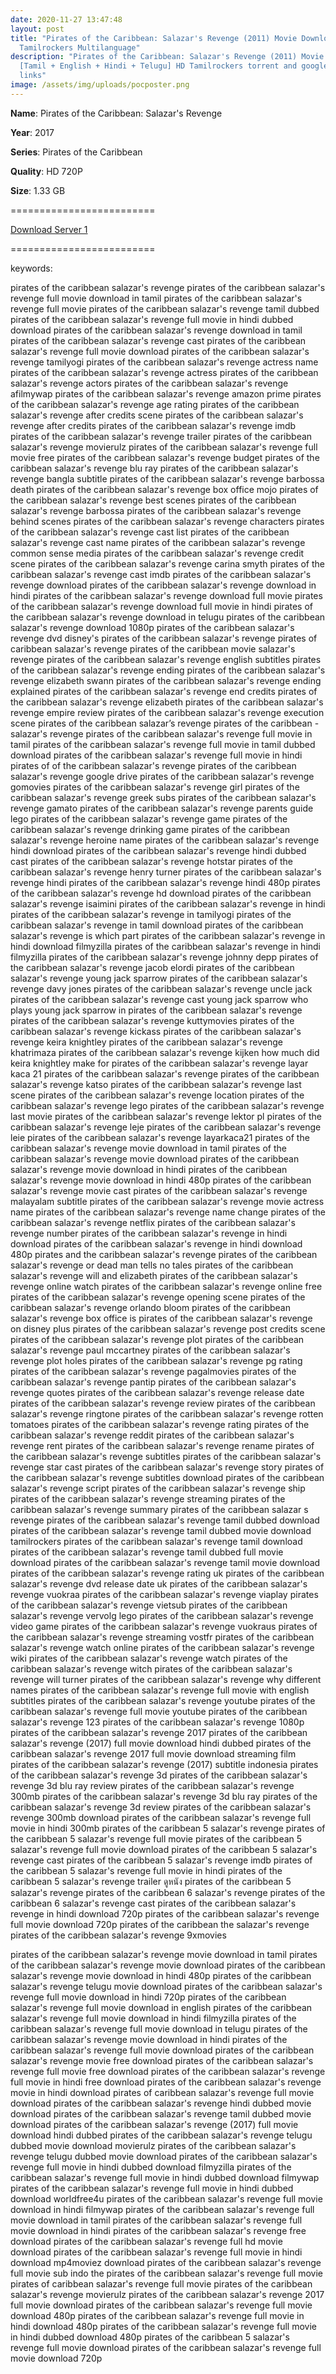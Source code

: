 ```yaml
---
date: 2020-11-27 13:47:48
layout: post
title: "Pirates of the Caribbean: Salazar's Revenge (2011) Movie Download HD
  Tamilrockers Multilanguage"
description: "Pirates of the Caribbean: Salazar's Revenge (2011) Movie Download
  [Tamil + English + Hindi + Telugu] HD Tamilrockers torrent and google drive
  links"
image: /assets/img/uploads/pocposter.png
---
```

<!--StartFragment-->

**Name**: Pirates of the Caribbean: Salazar's Revenge

**Year**: 2017

**Series**: Pirates of the Caribbean

**Quality**: HD 720P

**Size**: 1.33 GB

\=========================

[Download Server 1](https://drive.unblocked.workers.dev/files/Pirates%2520Of%2520The%2520Caribbean%2520Pentalogy%2520(2003%2520to%25202017)/Www.isaiminiweb.online%2520-%2520Pirates%2520of%2520the%2520Caribbean%25205%2520(2017)%5B720p%2520-%2520BDRip%2520-%2520%5BTamil%2520%2B%2520Telugu%2520%2B%2520Hindi%2520%2B%2520Eng%5D.mkv?rootId=0AN4MdeDlj-7zUk9PVA)

[](https://drive.unblocked.workers.dev/files/Pirates%2520Of%2520The%2520Caribbean%2520Pentalogy%2520(2003%2520to%25202017)/Www.isaiminiweb.online%2520-%2520Pirates%2520of%2520the%2520Caribbean%25205%2520(2017)%5B720p%2520-%2520BDRip%2520-%2520%5BTamil%2520%2B%2520Telugu%2520%2B%2520Hindi%2520%2B%2520Eng%5D.mkv?rootId=0AN4MdeDlj-7zUk9PVA)[](https://gplinks.in/full?api=5c2db10bd74159dcb6260741c590f71d5c8e6ead&url=aHR0cHM6Ly9kcml2ZS51bmJsb2NrZWQud29ya2Vycy5kZXYvZmlsZXMvUGlyYXRlcyUyNTIwT2YlMjUyMFRoZSUyNTIwQ2FyaWJiZWFuJTI1MjBQZW50YWxvZ3klMjUyMCgyMDAzJTI1MjB0byUyNTIwMjAxNykvV3d3LmlzYWltaW5pd2ViLm9ubGluZSUyNTIwLSUyNTIwUGlyYXRlcyUyNTIwb2YlMjUyMHRoZSUyNTIwQ2FyaWJiZWFuJTI1MjAyJTI1MjAoMjAwNiklNUI3MjBwJTI1MjAtJTI1MjBCRFJpcCUyNTIwLSUyNTIwJTVCVGFtaWwlMjUyMCUyQiUyNTIwVGVsdWd1JTI1MjAlMkIlMjUyMEhpbmRpJTI1MjAlMkIlMjUyMEVuZyU1RC5ta3Y/cm9vdElkPTBBTjRNZGVEbGotN3pVazlQVkE=&type=2)=========================

<!--EndFragment-->

keywords:

pirates of the caribbean salazar's revenge
pirates of the caribbean salazar's revenge full movie download in tamil
pirates of the caribbean salazar's revenge full movie
pirates of the caribbean salazar's revenge tamil dubbed
pirates of the caribbean salazar's revenge full movie in hindi dubbed download
pirates of the caribbean salazar's revenge download in tamil
pirates of the caribbean salazar's revenge cast
pirates of the caribbean salazar's revenge full movie download
pirates of the caribbean salazar's revenge tamilyogi
pirates of the caribbean salazar's revenge actress name
pirates of the caribbean salazar's revenge actress
pirates of the caribbean salazar's revenge actors
pirates of the caribbean salazar's revenge afilmywap
pirates of the caribbean salazar's revenge amazon prime
pirates of the caribbean salazar's revenge age rating
pirates of the caribbean salazar's revenge after credits scene
pirates of the caribbean salazar's revenge after credits
pirates of the caribbean salazar's revenge imdb
pirates of the caribbean salazar's revenge trailer
pirates of the caribbean salazar's revenge movierulz
pirates of the caribbean salazar's revenge full movie free
pirates of the caribbean salazar's revenge budget
pirates of the caribbean salazar's revenge blu ray
pirates of the caribbean salazar's revenge bangla subtitle
pirates of the caribbean salazar's revenge barbossa death
pirates of the caribbean salazar's revenge box office mojo
pirates of the caribbean salazar's revenge best scenes
pirates of the caribbean salazar's revenge barbossa
pirates of the caribbean salazar's revenge behind scenes
pirates of the caribbean salazar's revenge characters
pirates of the caribbean salazar's revenge cast list
pirates of the caribbean salazar's revenge cast name
pirates of the caribbean salazar's revenge common sense media
pirates of the caribbean salazar's revenge credit scene
pirates of the caribbean salazar's revenge carina smyth
pirates of the caribbean salazar's revenge cast imdb
pirates of the caribbean salazar's revenge download
pirates of the caribbean salazar's revenge download in hindi
pirates of the caribbean salazar's revenge download full movie
pirates of the caribbean salazar's revenge download full movie in hindi
pirates of the caribbean salazar's revenge download in telugu
pirates of the caribbean salazar's revenge download 1080p
pirates of the caribbean salazar's revenge dvd
disney's pirates of the caribbean salazar's revenge
pirates of caribbean salazar's revenge
pirates of the caribbean movie salazar's revenge
pirates of the caribbean salazar's revenge english subtitles
pirates of the caribbean salazar's revenge ending
pirates of the caribbean salazar's revenge elizabeth swann
pirates of the caribbean salazar's revenge ending explained
pirates of the caribbean salazar's revenge end credits
pirates of the caribbean salazar's revenge elizabeth
pirates of the caribbean salazar's revenge empire review
pirates of the caribbean salazar's revenge execution scene
pirates of the caribbean salazar’s revenge
pirates of the caribbean - salazar's revenge
pirates of the caribbean salazar's revenge full movie in tamil
pirates of the caribbean salazar's revenge full movie in tamil dubbed download
pirates of the caribbean salazar's revenge full movie in hindi
pirates of of the caribbean salazar's revenge
pirates of the caribbean salazar's revenge google drive
pirates of the caribbean salazar's revenge gomovies
pirates of the caribbean salazar's revenge girl
pirates of the caribbean salazar's revenge greek subs
pirates of the caribbean salazar's revenge gamato
pirates of the caribbean salazar's revenge parents guide
lego pirates of the caribbean salazar's revenge game
pirates of the caribbean salazar's revenge drinking game
pirates of the caribbean salazar's revenge heroine name
pirates of the caribbean salazar's revenge hindi download
pirates of the caribbean salazar's revenge hindi dubbed cast
pirates of the caribbean salazar's revenge hotstar
pirates of the caribbean salazar's revenge henry turner
pirates of the caribbean salazar's revenge hindi
pirates of the caribbean salazar's revenge hindi 480p
pirates of the caribbean salazar's revenge hd download
pirates of the caribbean salazar's revenge isaimini
pirates of the caribbean salazar's revenge in hindi
pirates of the caribbean salazar's revenge in tamilyogi
pirates of the caribbean salazar's revenge in tamil download
pirates of the caribbean salazar's revenge is which part
pirates of the caribbean salazar's revenge in hindi download filmyzilla
pirates of the caribbean salazar's revenge in hindi filmyzilla
pirates of the caribbean salazar's revenge johnny depp
pirates of the caribbean salazar's revenge jacob elordi
pirates of the caribbean salazar's revenge young jack sparrow
pirates of the caribbean salazar's revenge davy jones
pirates of the caribbean salazar's revenge uncle jack
pirates of the caribbean salazar's revenge cast young jack sparrow
who plays young jack sparrow in pirates of the caribbean salazar's revenge
pirates of the caribbean salazar's revenge kuttymovies
pirates of the caribbean salazar's revenge kickass
pirates of the caribbean salazar's revenge keira knightley
pirates of the caribbean salazar's revenge khatrimaza
pirates of the caribbean salazar's revenge kijken
how much did keira knightley make for pirates of the caribbean salazar's revenge
layar kaca 21 pirates of the caribbean salazar's revenge
pirates of the caribbean salazar's revenge katso
pirates of the caribbean salazar's revenge last scene
pirates of the caribbean salazar's revenge location
pirates of the caribbean salazar's revenge lego
pirates of the caribbean salazar's revenge last movie
pirates of the caribbean salazar's revenge lektor pl
pirates of the caribbean salazar's revenge leje
pirates of the caribbean salazar's revenge leie
pirates of the caribbean salazar's revenge layarkaca21
pirates of the caribbean salazar's revenge movie download in tamil
pirates of the caribbean salazar's revenge movie download
pirates of the caribbean salazar's revenge movie download in hindi
pirates of the caribbean salazar's revenge movie download in hindi 480p
pirates of the caribbean salazar's revenge movie cast
pirates of the caribbean salazar's revenge malayalam subtitle
pirates of the caribbean salazar's revenge movie actress name
pirates of the caribbean salazar's revenge name change
pirates of the caribbean salazar's revenge netflix
pirates of the caribbean salazar's revenge number
pirates of the caribbean salazar's revenge in hindi download
pirates of the caribbean salazar's revenge in hindi download 480p
pirates and the caribbean salazar's revenge
pirates of the caribbean salazar's revenge or dead man tells no tales
pirates of the caribbean salazar's revenge will and elizabeth
pirates of the caribbean salazar's revenge online watch
pirates of the caribbean salazar's revenge online free
pirates of the caribbean salazar's revenge opening scene
pirates of the caribbean salazar's revenge orlando bloom
pirates of the caribbean salazar's revenge box office
is pirates of the caribbean salazar's revenge on disney plus
pirates of the caribbean salazar's revenge post credits scene
pirates of the caribbean salazar's revenge plot
pirates of the caribbean salazar's revenge paul mccartney
pirates of the caribbean salazar's revenge plot holes
pirates of the caribbean salazar's revenge pg rating
pirates of the caribbean salazar's revenge pagalmovies
pirates of the caribbean salazar's revenge pantip
pirates of the caribbean salazar's revenge quotes
pirates of the caribbean salazar's revenge release date
pirates of the caribbean salazar's revenge review
pirates of the caribbean salazar's revenge ringtone
pirates of the caribbean salazar's revenge rotten tomatoes
pirates of the caribbean salazar's revenge rating
pirates of the caribbean salazar's revenge reddit
pirates of the caribbean salazar's revenge rent
pirates of the caribbean salazar's revenge rename
pirates of the caribbean salazar's revenge subtitles
pirates of the caribbean salazar's revenge star cast
pirates of the caribbean salazar's revenge story
pirates of the caribbean salazar's revenge subtitles download
pirates of the caribbean salazar's revenge script
pirates of the caribbean salazar's revenge ship
pirates of the caribbean salazar's revenge streaming
pirates of the caribbean salazar's revenge summary
pirates of the caribbean salazar s revenge
pirates of the caribbean salazar's revenge tamil dubbed download
pirates of the caribbean salazar's revenge tamil dubbed movie download tamilrockers
pirates of the caribbean salazar's revenge tamil download
pirates of the caribbean salazar's revenge tamil dubbed full movie download
pirates of the caribbean salazar's revenge tamil movie download
pirates of the caribbean salazar's revenge rating uk
pirates of the caribbean salazar's revenge dvd release date uk
pirates of the caribbean salazar's revenge vuokraa
pirates of the caribbean salazar's revenge viaplay
pirates of the caribbean salazar's revenge vietsub
pirates of the caribbean salazar's revenge vervolg
lego pirates of the caribbean salazar's revenge video game
pirates of the caribbean salazar's revenge vuokraus
pirates of the caribbean salazar's revenge streaming vostfr
pirates of the caribbean salazar's revenge watch online
pirates of the caribbean salazar's revenge wiki
pirates of the caribbean salazar's revenge watch
pirates of the caribbean salazar's revenge witch
pirates of the caribbean salazar's revenge will turner
pirates of the caribbean salazar's revenge why different names
pirates of the caribbean salazar's revenge full movie with english subtitles
pirates of the caribbean salazar's revenge youtube
pirates of the caribbean salazar's revenge full movie youtube
pirates of the caribbean salazar's revenge 123
pirates of the caribbean salazar's revenge 1080p
pirates of the caribbean salazar's revenge 2017
pirates of the caribbean salazar's revenge (2017) full movie download hindi dubbed
pirates of the caribbean salazar's revenge 2017 full movie download
streaming film pirates of the caribbean salazar's revenge (2017) subtitle indonesia
pirates of the caribbean salazar's revenge 3d
pirates of the caribbean salazar's revenge 3d blu ray review
pirates of the caribbean salazar's revenge 300mb
pirates of the caribbean salazar's revenge 3d blu ray
pirates of the caribbean salazar's revenge 3d review
pirates of the caribbean salazar's revenge 300mb download
pirates of the caribbean salazar's revenge full movie in hindi 300mb
pirates of the caribbean 5 salazar's revenge
pirates of the caribbean 5 salazar's revenge full movie
pirates of the caribbean 5 salazar's revenge full movie download
pirates of the caribbean 5 salazar's revenge cast
pirates of the caribbean 5 salazar's revenge imdb
pirates of the caribbean 5 salazar's revenge full movie in hindi
pirates of the caribbean 5 salazar's revenge trailer
ดูหนัง pirates of the caribbean 5 salazar's revenge
pirates of the caribbean 6 salazar's revenge
pirates of the caribbean 6 salazar's revenge cast
pirates of the caribbean salazar's revenge in hindi download 720p
pirates of the caribbean salazar's revenge full movie download 720p
pirates of the caribbean the salazar's revenge
pirates of the caribbean salazar's revenge 9xmovies

pirates of the caribbean salazar's revenge movie download in tamil
pirates of the caribbean salazar's revenge movie download
pirates of the caribbean salazar's revenge movie download in hindi 480p
pirates of the caribbean salazar's revenge telugu movie download
pirates of the caribbean salazar's revenge full movie download in hindi 720p
pirates of the caribbean salazar's revenge full movie download in english
pirates of the caribbean salazar's revenge full movie download in hindi filmyzilla
pirates of the caribbean salazar's revenge full movie download in telugu
pirates of the caribbean salazar's revenge movie download in hindi
pirates of the caribbean salazar's revenge full movie download
pirates of the caribbean salazar's revenge movie free download
pirates of the caribbean salazar's revenge full movie free download
pirates of the caribbean salazar's revenge full movie in hindi free download
pirates of the caribbean salazar's revenge movie in hindi download
pirates of caribbean salazar's revenge full movie download
pirates of the caribbean salazar's revenge hindi dubbed movie download
pirates of the caribbean salazar's revenge tamil dubbed movie download
pirates of the caribbean salazar's revenge (2017) full movie download hindi dubbed
pirates of the caribbean salazar's revenge telugu dubbed movie download movierulz
pirates of the caribbean salazar's revenge telugu dubbed movie download
pirates of the caribbean salazar's revenge full movie in hindi dubbed download filmyzilla
pirates of the caribbean salazar's revenge full movie in hindi dubbed download filmywap
pirates of the caribbean salazar's revenge full movie in hindi dubbed download worldfree4u
pirates of the caribbean salazar's revenge full movie download in hindi filmywap
pirates of the caribbean salazar's revenge full movie download in tamil
pirates of the caribbean salazar's revenge full movie download in hindi
pirates of the caribbean salazar's revenge free download
pirates of the caribbean salazar's revenge full hd movie download
pirates of the caribbean salazar's revenge full movie in hindi download mp4moviez
download pirates of the caribbean salazar's revenge full movie sub indo
the pirates of the caribbean salazar's revenge full movie
pirates of caribbean salazar's revenge full movie
pirates of the caribbean salazar's revenge movierulz
pirates of the caribbean salazar's revenge 2017 full movie download
pirates of the caribbean salazar's revenge full movie download 480p
pirates of the caribbean salazar's revenge full movie in hindi download 480p
pirates of the caribbean salazar's revenge full movie in hindi dubbed download 480p
pirates of the caribbean 5 salazar's revenge full movie download
pirates of the caribbean salazar's revenge full movie download 720p